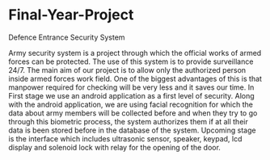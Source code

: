 # Final-Year-Project
Defence Entrance Security System

Army security system is a project through which the official works of armed forces can be protected.
The use of this system is to provide surveillance 24/7. The main aim of our project is to allow only the authorized 
person inside armed forces work field. One of the biggest advantages of this is that manpower required for checking 
will be very less and it saves our time. In First stage we use an android application as a first level of security. Along 
with the android application, we are using facial recognition for which the data about army members will be collected 
before and when they try to go through this biometric process, the system authorizes them if at all their data is been 
stored before in the database of the system. Upcoming stage is the interface which includes ultrasonic sensor, speaker, 
keypad, lcd display and solenoid lock with relay for the opening of the door.
